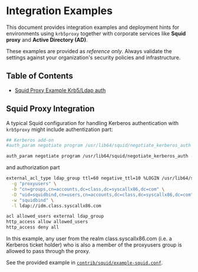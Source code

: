 # Integration Examples

This document provides integration examples and deployment hints for environments 
using `krb5proxy` together with corporate services like **Squid proxy** and **Active Directory (AD)**.

These examples are provided as *reference only*. 
Always validate the settings against your organization's security policies and infrastructure.

## Table of Contents

- [Squid Proxy Example Krb5/Ldap auth](#squid-proxy-integration)

## Squid Proxy Integration

A typical Squid configuration for handling Kerberos authentication with `krb5proxy` might include authentization part:

```bash
## Kerberos add-on
#auth_param negotiate program /usr/lib64/squid/negotiate_kerberos_auth -k /etc/squid/proxy.keytab

auth_param negotiate program /usr/lib64/squid/negotiate_kerberos_auth -k /etc/squid/proxy.keytab -s HTTP/proxy.class.syscallx86.com@CLASS.SYSCALLX86.COM
```

and authorization part

```bash
external_acl_type ldap_group ttl=60 negative_ttl=10 %LOGIN /usr/lib64/squid/ext_kerberos_ldap_group_acl \
  -g "proxyusers" \
  -b "cn=groups,cn=accounts,dc=class,dc=syscallx86,dc=com" \
  -D "uid=squidbind,cn=users,cn=accounts,dc=class,dc=syscallx86,dc=com" \
  -w "squidbind" \
  -l ldap://idm.class.syscallx86.com

acl allowed_users external ldap_group
http_access allow allowed_users
http_access deny all
```

In this example, any user from the realm class.syscallx86.com (i.e. a Kerberos ticket holder) who is also a member of 
the proxyusers group is allowed to pass through the proxy.


See the provided example in [`contrib/squid/example-squid.conf`](contrib/squid/squid.conf).

